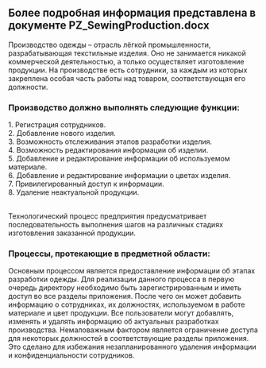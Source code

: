 

<h2>Более подробная информация представлена в документе PZ_SewingРroduction.docx</h2>

Производство одежды – отрасль лёгкой промышленности, разрабатывающая текстильные изделия. Оно не занимается никакой коммерческой деятельностью, а только осуществляет изготовление продукции. 
На производстве есть сотрудники, за каждым из которых закреплена особая часть работы над товаром, соответствующая его должности.

<h3>Производство должно выполнять следующие функции:</h3>
1.	Регистрация сотрудников.
<br>2.	Добавление нового изделия.
<br>3.	Возможность отслеживания этапов разработки изделия.
<br>4.	Возможность редактирования информации об изделии.
<br>5.	Добавление и редактирование информации об используемом материале.
<br>6.	Добавление и редактирование информации о цветах изделия.
<br>7.	Привилегированный доступ к информации.
<br>8.	Удаление неактуальной продукции.


<br>Технологический процесс предприятия предусматривает последовательность выполнения шагов на различных стадиях изготовления заказанной продукции.

<h3>Процессы, протекающие в предметной области:</h3>
Основным процессом является предоставление информации об этапах разработки одежды. 
Для реализации данного процесса в первую очередь директору необходимо быть зарегистрированным и иметь доступ во все разделы приложения. 
После чего он может добавить информацию о сотрудниках, их должностях, используемом в работе материале и цвет продукции. 
Все пользователи могут добавлять, изменять и удалять информацию об актуальных разработках производства.
Немаловажным фактором является ограничение доступа для некоторых должностей в соответствующие разделы приложения. 
Это сделано для избежания незапланированного удаления информации и конфиденциальности сотрудников.
